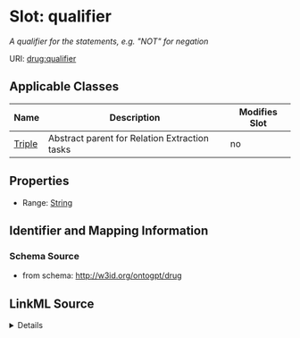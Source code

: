 

# Slot: qualifier


_A qualifier for the statements, e.g. "NOT" for negation_



URI: [drug:qualifier](http://w3id.org/ontogpt/drug/qualifier)



<!-- no inheritance hierarchy -->





## Applicable Classes

| Name | Description | Modifies Slot |
| --- | --- | --- |
| [Triple](Triple.md) | Abstract parent for Relation Extraction tasks |  no  |







## Properties

* Range: [String](String.md)





## Identifier and Mapping Information







### Schema Source


* from schema: http://w3id.org/ontogpt/drug




## LinkML Source

<details>
```yaml
name: qualifier
description: A qualifier for the statements, e.g. "NOT" for negation
from_schema: http://w3id.org/ontogpt/drug
rank: 1000
alias: qualifier
owner: Triple
domain_of:
- Triple
range: string

```
</details>